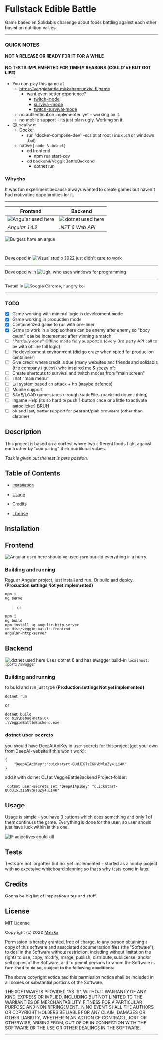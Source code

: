 # Fullstack Edible Battle
 Game based on Solidabis challenge about foods battling against each other based on nutrition values
 <hr>

### QUICK NOTES

#### NOT A RELEASE OR READY FOR IT FOR A WHILE
#### NO TESTS IMPLEMENTED FOR TIMELY REASONS (COULD'VE BUT GOT LIFE)

* You can play this game at
  * https://veggiebattle.miskahannunkivi.fi/game
    * want even better experience?
      * [twitch-mode](https://veggiebattle.miskahannunkivi.fi/game/twitch)
      * [survival-mode](https://veggiebattle.miskahannunkivi.fi/game/survival)
      * [twitch-survival-mode](https://veggiebattle.miskahannunkivi.fi/game/twitch/survival)
  * no authentication implemented yet - working on it.
  * no mobile support - its just plain ugly. Working on it.
* @Localhost
  * Docker
    * run "docker-compose-dev" -script at root (linux .sh or windows .bat)
  * native ( ```node & dotnet```)
    * cd frontend 
      * npm run start-dev
    * cd backend/VeggieBattleBackend
      * dotnet run
### Why tho
 It was fun experiment because always wanted to create games but haven't had motivating oppoturnities for it.

 <hr>
 
| Frontend | Backend |
|--|--|
| ![Angular used here](https://img.shields.io/badge/Angular-DD0031?style=for-the-badge&logo=angular&logoColor=gold) | ![.dotnet used here](https://img.shields.io/badge/.NET-512BD4?style=for-the-badge&logo=dotnet&logoColor=gold) |
| *Angular 14.2* |  *.NET 6 Web API* 

 ![Burgers have an argue](docs/pics/battle_of_burgers.png)

<br>


 Developed in ![Visual studio 2022 just didn't care to work](https://img.shields.io/badge/VSCode-0078D4?style=for-the-badge&logo=visual%20studio%20code&logoColor=white)

<hr>

Developed with ![Ugh, who uses windows for programming](https://img.shields.io/badge/Windows-0078D6?style=for-the-badge&logo=windows&logoColor=white)
<hr>

Tested in ![Google Chrome, hungry boi](https://img.shields.io/badge/Google_chrome-4285F4?style=for-the-badge&logo=Google-chrome&logoColor=white)
<hr>

###  TODO

 - [x] Game working with minimal logic in development mode
 - [x] Game working in production mode
 - [x] Containerized game to run with one-liner
 - [x] Game to work in a loop so there can be enemy after enemy so "body count" can be incremented after winning a match
 - [ ] "*Partially done*" Offline mode fully supported (every 3rd party API call to be with offline fall logic)
 - [ ] Fix development environment (did go crazy when opted for production containers)
 - [ ] Give credit where credit is due (many websites and friends and solidabis (the company i guess) who inspired me & yeezy ofc
 - [ ] Create shortcuts to survival and twitch modes from "main screen"
 - [ ] That "main menu"
 - [ ] Lvl system based on attack + hp (maybe defence)
 - [ ] Mobile support
 - [ ] SAVE/LOAD game states through staticFiles (backend dotnet-thing)
 - [ ] Ingame Help (its so hard to push 1-button once or a little to activate autoclicker) BRUH
 - [ ] oh and last, better support for peasant/pleb browsers (other than chrome)

## Description

This project is based on a contest where two different foods fight against each other by "comparing" their nutritional values.

*Task is given but the rest is pure passion.*

## Table of Contents

-  [Installation](#installation)

-  [Usage](#usage)

-  [Credits](#credits)

-  [License](#license)

## Installation


## Frontend
![Angular used here](https://img.shields.io/badge/Angular-DD0031?style=for-the-badge&logo=angular&logoColor=white)
should've used `yarn` but did everything in a hurry.

### Building and running
Regular Angular project, just install and run. Or build and deploy. **(Production settings **Not yet** implemented)**

    npm i
    ng serve

> or

    npm i
    ng build
    npm install -g angular-http-server
    cd dist/veggie-battle-frontend
    angular-http-server

## Backend
![.dotnet used here](https://img.shields.io/badge/.NET-512BD4?style=for-the-badge&logo=dotnet&logoColor=white)
Uses dotnet 6 and has swagger build-in `localhost:[port]/swagger`

### Building and running
to build and run just type **(Production settings **Not yet** implemented)**

    dotnet run
or

    dotnet build
    cd bin\Debug\net6.0\
    .\VeggieBattleBackend.exe

### dotnet user-secrets
you should have DeepAIApiKey in user secrets for this project (get your own from DeepAI-website if this won't work):

    {
        "DeepAIApiKey":"quickstart-QUdJIGlzIGNvbWluZy4uLi4K"
    }

add it with dotnet CLI at VeggieBattleBackend Project-folder:

     dotnet user-secrets set "DeepAIApiKey" "quickstart-QUdJIGlzIGNvbWluZy4uLi4K"


## Usage

Usage is simple - you have 3 buttons which does something and only 1 of them continues the game. 
Everything is done for the user, so user should just have luck within in this one.

 ![IF adjectives could kill](docs/pics/lame_and_ugly.png)

## Tests

Tests are not forgotten but not yet implemented - started as a hobby project with no excessive whiteboard planning so that's why tests come in later.

## Credits

Gonna be big list of inspiration sites and stuff.

## License

MIT License

Copyright (c) 2022 [Maiska](https://github.com/Maiska123)

Permission is hereby granted, free of charge, to any person obtaining a copy
of this software and associated documentation files (the "Software"), to deal
in the Software without restriction, including without limitation the rights
to use, copy, modify, merge, publish, distribute, sublicense, and/or sell
copies of the Software, and to permit persons to whom the Software is
furnished to do so, subject to the following conditions:

The above copyright notice and this permission notice shall be included in all
copies or substantial portions of the Software.

THE SOFTWARE IS PROVIDED "AS IS", WITHOUT WARRANTY OF ANY KIND, EXPRESS OR
IMPLIED, INCLUDING BUT NOT LIMITED TO THE WARRANTIES OF MERCHANTABILITY,
FITNESS FOR A PARTICULAR PURPOSE AND NONINFRINGEMENT. IN NO EVENT SHALL THE
AUTHORS OR COPYRIGHT HOLDERS BE LIABLE FOR ANY CLAIM, DAMAGES OR OTHER
LIABILITY, WHETHER IN AN ACTION OF CONTRACT, TORT OR OTHERWISE, ARISING FROM,
OUT OF OR IN CONNECTION WITH THE SOFTWARE OR THE USE OR OTHER DEALINGS IN THE
SOFTWARE.

---

